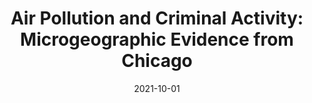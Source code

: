 ---
title: "Air Pollution and Criminal Activity: Microgeographic Evidence from Chicago"
collection: workingpapers
permalink: /working-paper/hkl-leasing
date: 2021-10-01
venue: 'American Economic Journal: Applied Economics'
paperurl: '/files/pdf/research/hhms-crime-and-pollution-aej.pdf'
link: 'https://doi.org/10.1257/app.20190091'
code: 'https://doi.org/10.3886/E119403V1'
citation: 'Herrnstadt, Evan, Anthony Heyes, Erich Muehlegger, and Soodeh Saberian. 2021. &quot;Air Pollution and Criminal Activity: Microgeographic Evidence from Chicago &quot; <i>American Economic Journal: Applied Economics</i> 13(4): 70-100.'
---